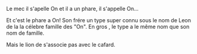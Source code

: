 Le mec il s'apelle On et il a un phare,
il s'appelle On...

Et c'est le phare a On!
Son frére un type super connu sous le nom de Leon de la la célebre famille des "On". 
En gros , le type a le même nom que son nom de famille.

Mais le lion de s'associe pas avec le cafard.